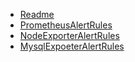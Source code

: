 - [Readme](AlertRules/README.md)  
- [PrometheusAlertRules](AlertRules/PrometheusSelfRules.md)
- [NodeExporterAlertRules](AlertRules/NodeExporterRules.md)   
- [MysqlExpoeterAlertRules](AlertRules/MysqlExporterRules.md) 